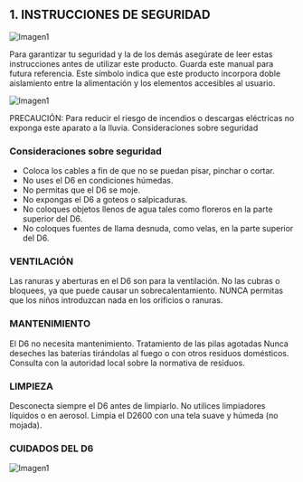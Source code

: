 ## 1. INSTRUCCIONES DE SEGURIDAD

![Imagen1](http://static.energysistem.com/images/manuals/42028/5355556fa3df6.jpg)

Para garantizar tu seguridad y la de los demás asegúrate de leer estas instrucciones antes de utilizar este producto.
Guarda este manual para futura referencia.
Este símbolo indica que este producto incorpora doble aislamiento entre la alimentación y los elementos accesibles al usuario.

![Imagen1](http://static.energysistem.com/images/manuals/42028/535555ed12bbc.jpg)

PRECAUCIÓN: Para reducir el riesgo de incendios o descargas eléctricas no exponga este aparato a la lluvia.
Consideraciones sobre seguridad

### Consideraciones sobre seguridad
* Coloca los cables a fin de que no se puedan pisar, pinchar o cortar.
* No uses el D6 en condiciones húmedas.
* No permitas que el D6 se moje.
* No expongas el D6 a goteos o salpicaduras.
* No coloques objetos llenos de agua tales como floreros en la parte superior del D6.
* No coloques fuentes de llama desnuda, como velas, en la parte superior del D6.

### VENTILACIÓN
Las ranuras y aberturas en el D6 son para la ventilación. No las cubras o bloquees, ya que puede causar un sobrecalentamiento.
NUNCA permitas que los niños introduzcan nada en los orificios o ranuras.

### MANTENIMIENTO
El D6 no necesita mantenimiento.
Tratamiento de las pilas agotadas
Nunca deseches las baterías tirándolas al fuego o con otros residuos domésticos.
Consulta con la autoridad local sobre la normativa de residuos.

### LIMPIEZA
Desconecta siempre el D6 antes de limpiarlo.
No utilices limpiadores líquidos o en aerosol.
Limpia el D2600 con una tela suave y húmeda (no mojada).

### CUIDADOS DEL D6
![Imagen1](http://static.energysistem.com/images/manuals/42028/53564c7ccf0c8.jpg)
